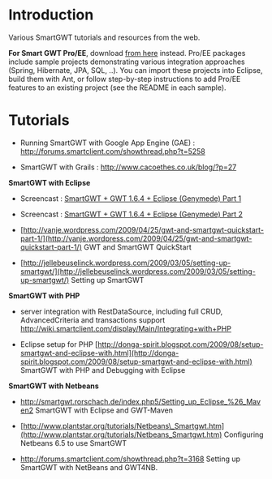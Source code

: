 # Introduction #

Various SmartGWT tutorials and resources from the web.

**For Smart GWT Pro/EE**, download [from here](http://forums.smartclient.com/showthread.php?t=4839) instead.  Pro/EE packages include sample projects demonstrating various integration approaches (Spring, Hibernate, JPA, SQL, ..).  You can import these projects into Eclipse, build them with Ant, or follow step-by-step instructions to add Pro/EE features to an existing project (see the README in each sample).

# Tutorials #
  * Running SmartGWT with Google App Engine (GAE) : http://forums.smartclient.com/showthread.php?t=5258

  * SmartGWT with Grails : http://www.cacoethes.co.uk/blog/?p=27

**SmartGWT with Eclipse**

  * Screencast : [SmartGWT + GWT 1.6.4 + Eclipse (Genymede) Part 1](http://www.youtube.com/watch?v=CYxn1DuVFUE)
  * Screencast : [SmartGWT + GWT 1.6.4 + Eclipse (Genymede) Part 2](http://www.youtube.com/watch?v=1jOSscxiOyw)
  * [http://vanje.wordpress.com/2009/04/25/gwt-and-smartgwt-quickstart-part-1/](http://vanje.wordpress.com/2009/04/25/gwt-and-smartgwt-quickstart-part-1/) GWT and SmartGWT QuickStart

  * [http://jellebeuselinck.wordpress.com/2009/03/05/setting-up-smartgwt/](http://jellebeuselinck.wordpress.com/2009/03/05/setting-up-smartgwt/) Setting up SmartGWT

**SmartGWT with PHP**
  * server integration with RestDataSource, including full CRUD, AdvancedCriteria and transactions support http://wiki.smartclient.com/display/Main/Integrating+with+PHP


  * Eclipse setup for PHP [http://donga-spirit.blogspot.com/2009/08/setup-smartgwt-and-eclipse-with.html](http://donga-spirit.blogspot.com/2009/08/setup-smartgwt-and-eclipse-with.html) SmartGWT with PHP and Debugging with Eclipse

**SmartGWT with Netbeans**

  * http://smartgwt.rorschach.de/index.php5/Setting_up_Eclipse_%26_Maven2 SmartGWT with Eclipse and GWT-Maven

  * [http://www.plantstar.org/tutorials/Netbeans\_Smartgwt.htm](http://www.plantstar.org/tutorials/Netbeans_Smartgwt.htm) Configuring Netbeans 6.5 to use SmartGWT

  * http://forums.smartclient.com/showthread.php?t=3168 Setting up SmartGWT with NetBeans and GWT4NB.